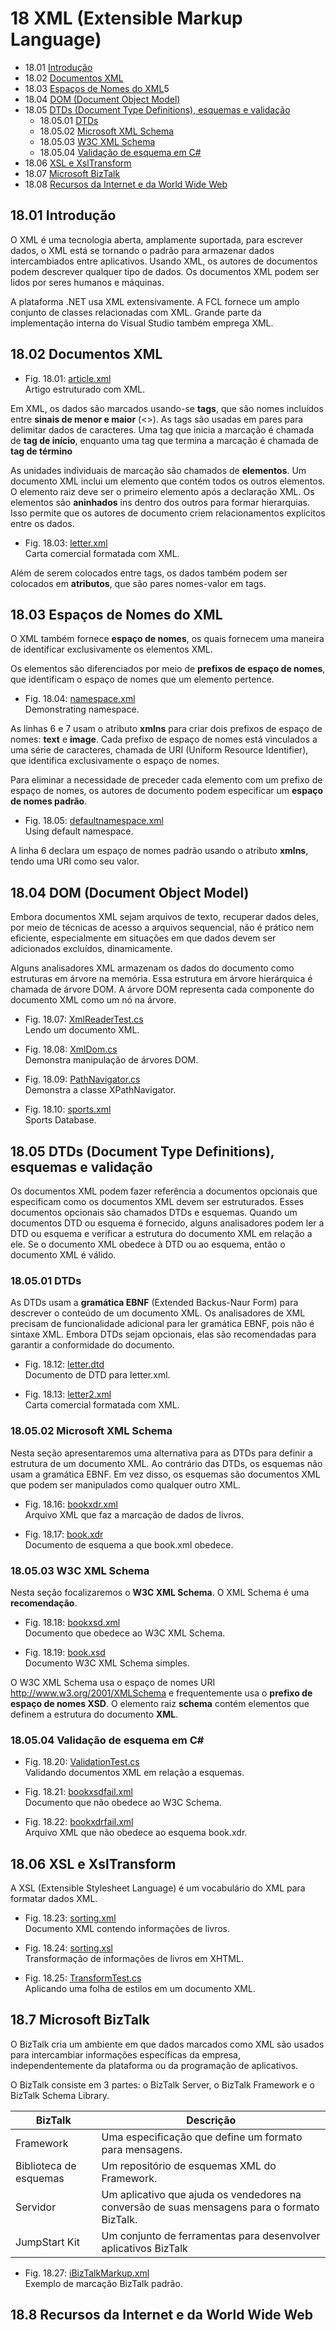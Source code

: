 # 18 XML (Extensible Markup Language)

- 18.01 [Introdução](#1801-introdução)
- 18.02 [Documentos XML](#1802-documentos-xml)
- 18.03 [Espaços de Nomes do XML](#1803-espaços-de-nomes-do-xml)5
- 18.04 [DOM (Document Object Model)](#1804-dom-document-object-model)
- 18.05 [DTDs (Document Type Definitions), esquemas e validação](#1805-dtds-document-type-definitions-esquemas-e-validação)
  - 18.05.01 [DTDs](#180501-dtds)
  - 18.05.02 [Microsoft XML Schema](#180502-microsoft-xml-schema)
  - 18.05.03 [W3C XML Schema](#180503-w3c-xml-schema)
  - 18.05.04 [Validação de esquema em C#](#180504-validação-de-esquema-em-c)
- 18.06 [XSL e XslTransform](#1806-xsl-e-xsltransform)
- 18.07 [Microsoft BizTalk](#187-microsoft-biztalk)
- 18.08 [Recursos da Internet e da World Wide Web](#188-recursos-da-internet-e-da-world-wide-web)

## 18.01 Introdução

O XML é uma tecnologia  aberta, amplamente suportada, para escrever dados, o XML está se tornando o padrão para armazenar dados intercambiados entre aplicativos.
Usando XML, os autores de documentos podem descrever qualquer tipo de dados. Os documentos XML podem ser lidos por seres humanos e máquinas.

A plataforma .NET usa XML extensivamente. A FCL fornece um amplo conjunto de classes relacionadas com XML.
Grande parte da implementação interna do Visual Studio também emprega XML.

## 18.02 Documentos XML

- Fig. 18.01: [article.xml](./Fig-18.01%20-%20article.xml)\
Artigo estruturado com XML.

Em XML,  os dados são marcados usando-se **tags**, que são nomes incluídos entre **sinais de menor e maior** (<>).
As tags são usadas em pares para delimitar dados de caracteres.
Uma tag que inicia a marcação é chamada de **tag de início**, enquanto uma tag que termina a marcação é chamada de **tag de término**

As unidades individuais de marcação são chamados de **elementos**. Um documento XML inclui um elemento que contém todos os outros elementos.
O elemento raiz deve ser o primeiro elemento após a declaração XML.
Os elementos são **aninhados** ins dentro dos outros para formar hierarquias.
Isso permite que os autores de documento criem relacionamentos explícitos entre os dados.

- Fig. 18.03: [letter.xml](./Fig-18.03%20-%20letter.xml)\
Carta comercial formatada com XML.

Além de serem colocados entre tags, os dados também podem ser colocados em **atributos**,
que são pares nomes-valor em tags.

## 18.03 Espaços de Nomes do XML

O XML também fornece **espaço de nomes**,
os quais fornecem uma maneira de identificar exclusivamente os elementos XML.

Os elementos são diferenciados por meio de **prefixos de espaço de nomes**,
que identificam o espaço de nomes que um elemento pertence.

- Fig. 18.04: [namespace.xml](./Fig-18.04%20-%20namespace.xml)\
Demonstrating namespace.

As linhas 6 e 7 usam o atributo **xmlns** para criar dois prefixos de espaço de nomes: **text** e **image**.
Cada prefixo de espaço de nomes está vinculados a uma série de caracteres, chamada de URI (Uniform Resource Identifier),
que identifica exclusivamente o espaço de nomes.

Para eliminar a necessidade de preceder cada elemento com um prefixo de espaço de nomes, os autores de documento
podem especificar um **espaço de nomes padrão**.

- Fig. 18.05: [defaultnamespace.xml](./Fig-18.05%20-%20defaultnamespace.xml)\
Using default namespace.

A linha 6 declara um espaço de nomes padrão usando o atributo **xmlns**, tendo uma URI como seu valor.

## 18.04 DOM (Document Object Model)

Embora documentos XML sejam arquivos de texto, recuperar dados deles,
por meio de técnicas de acesso a arquivos sequencial, não é prático nem eficiente,
especialmente em situações em que dados devem ser adicionados excluídos, dinamicamente.

Alguns analisadores XML armazenam os dados do documento como estruturas em árvore na memória.
Essa estrutura em árvore hierárquica é chamada de árvore DOM.
A árvore DOM representa cada componente do documento XML como um nó na árvore.

- Fig. 18.07: [XmlReaderTest.cs](./Fig-18.07%20-%20XmlReaderTest.cs)\
Lendo um documento XML.

- Fig. 18.08: [XmlDom.cs](./Fig-18.08%20-%20XmlDom.cs)\
Demonstra manipulação de árvores DOM.

- Fig. 18.09: [PathNavigator.cs](./Fig-18.09%20-%20PathNavigator.cs)\
Demonstra a classe XPathNavigator.

- Fig. 18.10: [sports.xml](./Fig-18.10%20-%20sports.xml)\
Sports Database.

## 18.05 DTDs (Document Type Definitions), esquemas e validação

Os documentos XML podem fazer referência a documentos opcionais que especificam como os documentos XML devem ser estruturados.
Esses documentos opcionais são chamados DTDs e esquemas.
Quando um documentos DTD ou esquema é fornecido, alguns analisadores podem ler a DTD ou esquema e verificar a estrutura do documento XML em relação a ele.
Se o documento XML obedece à DTD ou ao esquema, então o documento XML é válido.

### 18.05.01 DTDs

As DTDs usam a **gramática EBNF** (Extended Backus-Naur Form) para descrever o conteúdo de um documento XML.
Os analisadores de XML precisam de funcionalidade adicional para ler gramática EBNF, pois não é sintaxe XML.
Embora DTDs sejam opcionais, elas são recomendadas para garantir a conformidade do documento.

- Fig. 18.12: [letter.dtd](./Fig-18.12%20-%20letter.dtd)\
Documento de DTD para letter.xml.

- Fig. 18.13: [letter2.xml](./Fig-18.13%20-%20letter2.xml)\
Carta comercial formatada com XML.

### 18.05.02 Microsoft XML Schema

Nesta seção apresentaremos uma alternativa para as DTDs para definir a estrutura de um documento XML.
Ao contrário das DTDs, os esquemas não usam a gramática EBNF.
Em vez disso, os esquemas são documentos XML que podem ser manipulados como qualquer outro XML.

- Fig. 18.16: [bookxdr.xml](./Fig-18.16%20-%20bookxdr.xml)\
Arquivo XML que faz a marcação de dados de livros.

- Fig. 18.17: [book.xdr](./Fig-18.17%20-%20book.xdr)\
Documento de esquema a que book.xml obedece.

### 18.05.03 W3C XML Schema

Nesta seção focalizaremos o **W3C XML Schema**. O XML Schema é uma **recomendação**.

- Fig. 18.18: [bookxsd.xml](./Fig-18.18%20-%20bookxsd.xml)\
Documento que obedece ao W3C XML Schema.

- Fig. 18.19: [book.xsd](./Fig-18.19%20-%20book.xsd)\
Documento W3C XML Schema simples.

O W3C XML Schema usa o espaço de nomes URI <http://www.w3.org/2001/XMLSchema> e frequentemente usa o **prefixo de espaço de nomes XSD**.
O elemento raiz **schema** contém elementos que definem a estrutura do documento **XML**.

### 18.05.04 Validação de esquema em **C#**

- Fig. 18.20: [ValidationTest.cs](./Fig-18.20%20-%20ValidationTest.cs)\
Validando documentos XML em relação a esquemas.

- Fig. 18.21: [bookxsdfail.xml](./Fig-18.21%20-%20bookxsdfail.xml)\
Documento que não obedece ao W3C Schema.

- Fig. 18.22: [bookxdrfail.xml](./Fig-18.22%20-%20bookxdrfail.xml)\
Arquivo XML que não obedece ao esquema book.xdr.

## 18.06 XSL e XslTransform

A XSL (Extensible Stylesheet Language) é um vocabulário do XML para formatar dados XML.

- Fig. 18.23: [sorting.xml](./Fig-18.23%20-%20sorting.xml)\
Documento XML contendo informações de livros.

- Fig. 18.24: [sorting.xsl](./Fig-18.24%20-%20sorting.xsl)\
Transformação de informações de livros em XHTML.

- Fig. 18.25: [TransformTest.cs](./Fig-18.25%20-%20TransformTest.cs)\
Aplicando uma folha de estilos em um documento XML.

## 18.7 Microsoft BizTalk

O BizTalk cria um ambiente em que dados marcados como XML são usados para intercambiar informações específicas da empresa,
independentemente da plataforma ou da programação de aplicativos.

O BizTalk consiste em 3 partes: o BizTalk Server, o BizTalk Framework e o BizTalk Schema Library.

| BizTalk                | Descrição                                                                                    |
| ---------------------- | -------------------------------------------------------------------------------------------- |
| Framework              | Uma especificação que define um formato para mensagens.                                      |
| Biblioteca de esquemas | Um repositório de esquemas XML do Framework.                                                 |
| Servidor               | Um aplicativo que ajuda os vendedores na conversão de suas mensagens para o formato BizTalk. |
| JumpStart Kit          | Um conjunto de ferramentas para desenvolver aplicativos BizTalk                              |

- Fig. 18.27: [iBizTalkMarkup.xml](./Fig-18.27%20-%20iBizTalkMarkup.xml)\
Exemplo de marcação BizTalk padrão.

## 18.8 Recursos da Internet e da World Wide Web
